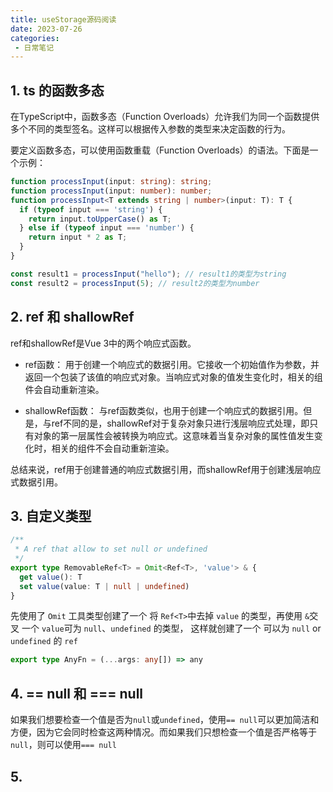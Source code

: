 ```yaml
---
title: useStorage源码阅读
date: 2023-07-26
categories: 
 - 日常笔记
---
```

<Boxx type='tip' />


## 1. ts 的函数多态

在TypeScript中，函数多态（Function Overloads）允许我们为同一个函数提供多个不同的类型签名。这样可以根据传入参数的类型来决定函数的行为。

要定义函数多态，可以使用函数重载（Function Overloads）的语法。下面是一个示例：

```ts
function processInput(input: string): string;
function processInput(input: number): number;
function processInput<T extends string | number>(input: T): T {
  if (typeof input === 'string') {
    return input.toUpperCase() as T;
  } else if (typeof input === 'number') {
    return input * 2 as T;
  }
}

const result1 = processInput("hello"); // result1的类型为string
const result2 = processInput(5); // result2的类型为number

```


## 2. ref 和 shallowRef

ref和shallowRef是Vue 3中的两个响应式函数。

- ref函数： 用于创建一个响应式的数据引用。它接收一个初始值作为参数，并返回一个包装了该值的响应式对象。当响应式对象的值发生变化时，相关的组件会自动重新渲染。

- shallowRef函数： 与ref函数类似，也用于创建一个响应式的数据引用。但是，与ref不同的是，shallowRef对于复杂对象只进行浅层响应式处理，即只有对象的第一层属性会被转换为响应式。这意味着当复杂对象的属性值发生变化时，相关的组件不会自动重新渲染。

总结来说，ref用于创建普通的响应式数据引用，而shallowRef用于创建浅层响应式数据引用。


## 3. 自定义类型

```ts
/**
 * A ref that allow to set null or undefined
 */
export type RemovableRef<T> = Omit<Ref<T>, 'value'> & {
  get value(): T
  set value(value: T | null | undefined)
}
```

先使用了 `Omit` 工具类型创建了一个 将 `Ref<T>`中去掉 `value` 的类型，再使用 `&`交叉 一个 `value`可为
`null`、`undefined` 的类型， 这样就创建了一个 可以为 `null` or `undefined` 的 `ref`

```ts
export type AnyFn = (...args: any[]) => any
```

## 4. == null 和 === null

如果我们想要检查一个值是否为`null`或`undefined`，使用`== null`可以更加简洁和方便，因为它会同时检查这两种情况。而如果我们只想检查一个值是否严格等于`null`，则可以使用`=== null`


## 5. 